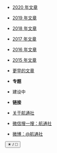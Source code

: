 - [2020 年文章](/2020/index)
- [2019 年文章](/2019/index)
- [2018 年文章](/2018/index)
- [2017 年文章](/2017/index)
- [2016 年文章](/2016/index)
- [2015 年文章](/2015/index)
- [更早的文章](/earlier/index)

- **专题**
- 建设中

- **链接**
- [关于航通社](index)
- [微信搜一搜：航通社](https://mp.weixin.qq.com/mp/qrcode?scene=10000004&__biz=MjM5Mjg1ODIxMQ==&mid=503174856&idx=1&sn=f97dadc8b1ca7cd2344fa2f3e331e8e2)
- [微博：@航通社](https://weibo.com/lifeissohappy)

<button id="switch">☀ / 🌙</button>